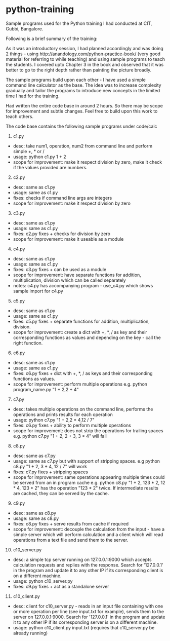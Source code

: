 python-training
===============

Sample programs used for the Python training I had conducted at CIT, Gubbi, Bangalore. 

Following is a brief summary of the training:

As it was an introductory session, I had planned accordingly and was doing 2 things - using http://anandology.com/python-practice-book/ (very good material for referring to while teaching) and using sample programs to teach the students. I covered upto Chapter 3 in the book and observed that it was better to go to the right depth rather than painting the picture broadly. 

The sample programs build upon each other - I have used a simple command line calculator as the base. The idea was to increase complexity gradually and tailor the programs to introduce new concepts in the limited time I had for the training.

Had written the entire code base in around 2 hours. So there may be scope for improvement and subtle changes. Feel free to build upon this work to teach others.

The code base contains the following sample programs under code/calc

1. c1.py
  - desc:  take num1, operation, num2 from command line and perform simple +, * or / 
  - usage: python c1.py 1 + 2 
  - scope for improvement: make it respect division by zero, make it check if the values provided are numbers.

2. c2.py 
  - desc:  same as c1.py
  - usage: same as c1.py
  - fixes:  checks if command line args are integers
  - scope for improvement: make it respect division by zero

3. c3.py
  - desc:  same as c1.py
  - usage: same as c1.py
  - fixes: c2.py fixes + checks for division by zero
  - scope for improvement: make it useable as a module

4. c4.py
  - desc:  same as c1.py
  - usage: same as c1.py
  - fixes: c3.py fixes + can be used as a module
  - scope for improvement: have separate functions for addition, multiplication, division which can be called separately
  - notes: c4.py has accompanying program - use_c4.py which shows sample import for c4.py

5. c5.py
  - desc:  same as c1.py
  - usage: same as c1.py
  - fixes: c5.py fixes + separate functions for addition, multiplication, division.
  - scope for improvement: create a dict with +, *, / as key and their corresponding functions as values and depending on the key - call the right function.

6. c6.py
  - desc:  same as c1.py
  - usage: same as c1.py
  - fixes: c6.py fixes + dict with +, *, / as keys and their corresponding functions as values.
  - scope for improvement: perform multiple operations e.g. python program_name.py "1 + 2,2 + 4"

7. c7.py 
  - desc: takes multiple operations on the command line, performs the operations and prints results for each operation
  - usage: python c7.py "1 + 2,2 * 4,12 / 7"  
  - fixes: c6.py fixes + ability to perform multiple operations
  - scope for improvement: does not strip the operations for trailing spaces e.g. python c7.py "1 + 2,  2 + 3, 3 * 4" will fail

8. c8.py
  - desc: same as c7.py
  - usage: same as c7.py but with support of stripping spaces. e.g python c8.py "1 + 2, 3 + 4,    12 / 7" will work
  - fixes: c7.py fixes + stripping spaces
  - scope for improvement: same operations appearing multiple times could be served from an in program cache 
    e.g. python c8.py "1 + 2, 123 * 2, 12 * 4, 123 * 2" has the operation "123 * 2" twice. If intermediate results are cached, they can be 
         served by the cache.

9. c9.py
  - desc: same as c8.py
  - usage: same as c8.py
  - fixes: c8.py fixes + serve results from cache if required
  - scope for improvement: decouple the calculation from the input - have a simple server which will perform calculation and a client which will
    read operations from a text file and send them to the server.  

10. c10_server.py 
  - desc: a simple tcp server running on 127.0.0.1:9000 which accepts calculation requests and replies with the response. Search for '127.0.0.1' in the
    program and update it to any other IP if its corresponding client is on a different machine.
  - usage: python c10_server.py 
  - fixes: c9.py fixes + act as a standalone server

11. c10_client.py
  - desc: client for c10_server.py - reads in an input file containing with one or more operation per line (see input.txt for example), sends them
    to the server on 127.0.0.1:9000. Search for '127.0.0.1' in the program and update it to any other IP if its corresponding server is on a different
    machine.
  - usage: python c10_client.py input.txt (requires that c10_server.py be already running)
